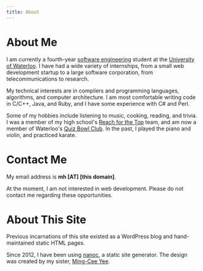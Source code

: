 ```yaml
---
title: About
---
```


About Me
========

I am currently a fourth-year <a href="http://www.softeng.uwaterloo.ca">software
engineering</a> student at the <a href="http://www.uwaterloo.ca">University of
Waterloo</a>. I have had a wide variety of internships, from a small web
development startup to a large software corporation, from telecommunications to
research.

My technical interests are in compilers and programming languages, algorithms,
and computer architecture. I am most comfortable writing code in C/C++, Java,
and Ruby, and I have some experience with C# and Perl.

Some of my hobbies include listening to music, cooking, reading, and trivia.
I was a member of my high school's <a href="http://www.reachforthetop.com">Reach
for the Top</a> team, and am now a member of Waterloo's
<a href="http://quizbowl.uwaterloo.ca">Quiz Bowl Club</a>. In the past, I played
the piano and violin, and practiced karate.


Contact Me
==========

My email address is **mh [AT] [this domain]**.

At the moment, I am not interested in web development. Please do not contact me
regarding these opportunities.


About This Site
===============

Previous incarnations of this site existed as a WordPress blog and
hand-maintained static HTML pages.

Since 2012, I have been using <a href="http://nanoc.ws">nanoc</a>,
a static site generator. The design was created by my sister, <a
href="http://skysketches.com">Ming-Cee Yee</a>.

